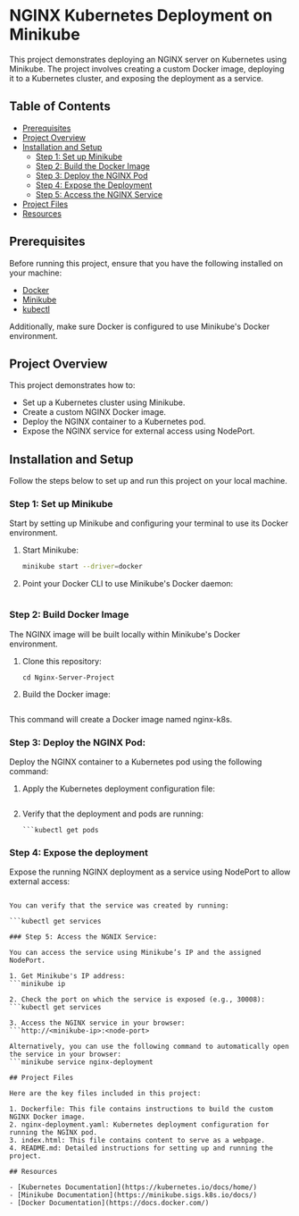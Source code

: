 # NGINX Kubernetes Deployment on Minikube

This project demonstrates deploying an NGINX server on Kubernetes using Minikube. The project involves creating a custom Docker image, deploying it to a Kubernetes cluster, and exposing the deployment as a service.

## Table of Contents
- [Prerequisites](#prerequisites)
- [Project Overview](#project-overview)
- [Installation and Setup](#installation-and-setup)
  - [Step 1: Set up Minikube](#step-1-set-up-minikube)
  - [Step 2: Build the Docker Image](#step-2-build-the-docker-image)
  - [Step 3: Deploy the NGINX Pod](#step-3-deploy-the-nginx-pod)
  - [Step 4: Expose the Deployment](#step-4-expose-the-deployment)
  - [Step 5: Access the NGINX Service](#step-5-access-the-nginx-service)
- [Project Files](#project-files)
- [Resources](#resources)

## Prerequisites

Before running this project, ensure that you have the following installed on your machine:
- [Docker](https://docs.docker.com/get-docker/)
- [Minikube](https://minikube.sigs.k8s.io/docs/start/)
- [kubectl](https://kubernetes.io/docs/tasks/tools/install-kubectl/)

Additionally, make sure Docker is configured to use Minikube's Docker environment.

## Project Overview

This project demonstrates how to:
- Set up a Kubernetes cluster using Minikube.
- Create a custom NGINX Docker image.
- Deploy the NGINX container to a Kubernetes pod.
- Expose the NGINX service for external access using NodePort.

## Installation and Setup

Follow the steps below to set up and run this project on your local machine.

### Step 1: Set up Minikube

Start by setting up Minikube and configuring your terminal to use its Docker environment.

1. Start Minikube:
   ```bash
   minikube start --driver=docker
   
2. Point your Docker CLI to use Minikube's Docker daemon:
   ```eval $(minikube -p minikube docker-env)

### Step 2: Build Docker Image

The NGINX image will be built locally within Minikube's Docker environment.

1. Clone this repository:
   ```git clone https://github.com/toobababar/Nginx-server-K8s-Pods
   cd Nginx-Server-Project

2. Build the Docker image:
   ```docker build -t nginx-k8s .

This command will create a Docker image named nginx-k8s.

### Step 3: Deploy the NGINX Pod:

Deploy the NGINX container to a Kubernetes pod using the following command:

1. Apply the Kubernetes deployment configuration file:
   ```kubectl apply -f nginx-deployment.yaml

2. Verify that the deployment and pods are running:
   ```kubectl get deployments
   ```kubectl get pods

### Step 4: Expose the deployment

Expose the running NGINX deployment as a service using NodePort to allow external access:

```kubectl expose deployment nginx-deployment --type=NodePort --port=80

You can verify that the service was created by running:

```kubectl get services

### Step 5: Access the NGNIX Service:

You can access the service using Minikube’s IP and the assigned NodePort.

1. Get Minikube's IP address:
```minikube ip

2. Check the port on which the service is exposed (e.g., 30008):
```kubectl get services

3. Access the NGINX service in your browser:
```http://<minikube-ip>:<node-port>

Alternatively, you can use the following command to automatically open the service in your browser:
```minikube service nginx-deployment

## Project Files

Here are the key files included in this project:

1. Dockerfile: This file contains instructions to build the custom NGINX Docker image.
2. nginx-deployment.yaml: Kubernetes deployment configuration for running the NGINX pod.
3. index.html: This file contains content to serve as a webpage.
4. README.md: Detailed instructions for setting up and running the project.

## Resources

- [Kubernetes Documentation](https://kubernetes.io/docs/home/)
- [Minikube Documentation](https://minikube.sigs.k8s.io/docs/)
- [Docker Documentation](https://docs.docker.com/)



